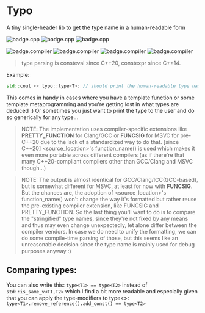 # Typo
A tiny single-header lib to get the type name in a human-readable form

![badge.cpp](https://img.shields.io/badge/C%2B%2B-14-green)
![badge.cpp](https://img.shields.io/badge/C%2B%2B-17-green)
![badge.cpp](https://img.shields.io/badge/C%2B%2B-20-green)

![badge.compiler](https://img.shields.io/badge/gcc-+-green)
![badge.compiler](https://img.shields.io/badge/clang-+-green)
![badge.compiler](https://img.shields.io/badge/msvc-+-green)
![badge.compiler](https://img.shields.io/badge/icc-+-green)

> type parsing is consteval since C++20, constexpr since C++14.

Example: 
```C++
std::cout << typo::type<T>; // should print the human-readable type name with qualifiers
```
This comes in handy in cases where you have a template function or some template metaprogramming and you're getting lost in what types are deduced :) Or sometimes you just want to print the type to the user and do so generically for any type... 

> NOTE: The implementation uses compiler-specific extensions like __PRETTY_FUNCTION__ for Clang/GCC or __FUNCSIG__ for MSVC for pre-C++20 due to the lack of a standardized way to do that. [since C++20] <source_location>'s function_name() is used which makes it even more portable across different compilers (as if there're that many C++20-compliant compilers other than GCC/Clang and MSVC though...)

> NOTE: The output is almost identical for GCC/Clang/ICC(GCC-based), but is somewhat different for MSVC, at least for now with __FUNCSIG__. But the chances are, the adoption of <source_location>'s function_name() won't change the way it's formatted but rather reuse the pre-existing compiler extension, like FUNCSIG and PRETTY_FUNCTION. So the last thing you'll want to do is to compare the "stringified" type names, since they're not fixed by any means and thus may even change unexpectedly, let alone differ between the compiler vendors. 
> In case we do need to unify the formatting, we can do some compile-time parsing of those, but this seems like an unreasonable decision since the type name is mainly used for debug purposes anyway :)

## Comparing types:
You can also write this: `type<T1> == type<T2>` instead of `std::is_same_v<T1,T2>` which I find a bit more readable and especially given that you can apply the type-modifiers to type<>: `type<T1>.remove_reference().add_const() == type<T2>` 
